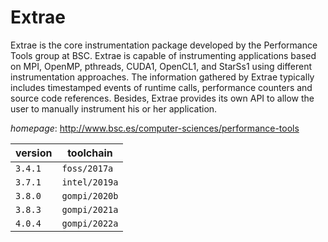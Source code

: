# Extrae

Extrae is the core instrumentation package developed by the Performance Tools group at BSC. Extrae is capable of instrumenting applications based on MPI, OpenMP, pthreads, CUDA1, OpenCL1, and StarSs1 using different instrumentation approaches. The information gathered by Extrae typically includes timestamped events of runtime calls, performance counters and source code references. Besides, Extrae provides its own API to allow the user to manually instrument his or her application.

*homepage*: <http://www.bsc.es/computer-sciences/performance-tools>

version | toolchain
--------|----------
``3.4.1`` | ``foss/2017a``
``3.7.1`` | ``intel/2019a``
``3.8.0`` | ``gompi/2020b``
``3.8.3`` | ``gompi/2021a``
``4.0.4`` | ``gompi/2022a``
